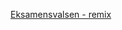 [Eksamensvalsen - remix]((https://soundcloud.com/mikkel-farner/eksamensvalsen-remix/s-z5T3h6K0vfDsi=87f7a6ae1a3b47bd97776d6306ec70e8&utm_source=clipboard&utm_medium=text&utm_campaign=social_sharing))
